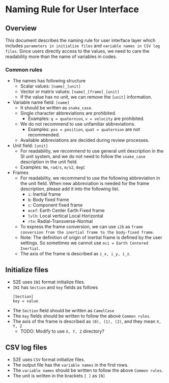 # Naming Rule for User Interface

## Overview
This document describes the naming rule for user interface layer which includes `parameters in initialize files` and `variable names in CSV log files`. Since users directly access to the values, we need to care the readability more than the name of variables in codes.

### Common rules
- The names has following structure
  - Scalar values: `[name]_[unit]`
  - Vector or matrix values: `[name]_[frame]_[unit]`
  - If the value has no unit, we can remove the `[unit]` information.
- Variable name field: `[name]` 
  - It should be written as `snake_case`.
  - Single character abbreviations are prohibited.
    - Examples: `q = quaternion`, `v = velocity` are prohibited.
  - We do not recommend to use unfamiliar abbreviations.
    - Examples: `pos = position`, `quat = quaternion` are not recommended.
  - Available abbreviations are decided during review processes.
- Unit field: `[unit]`
  - For readability, we recommend to use general unit description in the SI unit system, and we do not need to follow the `snake_case` description in the unit field.
  - Examples: `Nm`, `rad/s`, `m/s2`, `degC`
- Frames
  - For readability, we recommend to use the following abbreviation in the unit field. When new abbreviation is needed for the frame description, please add it into the following list.
    - `i`: Inertial frame
    - `b`: Body fixed frame
    - `c`: Component fixed frame
    - `ecef`: Earth Center Earth Fixed frame
    - `lvlh`: Local vertical Local Horizontal
    - `rtn`: Radial-Transverse-Normal
  - To express the frame conversion, we can use `i2b` as `frame conversion from the inertial frame to the body-fixed frame`.
  - Note: The definition of origin of inertial frame is defined by the user settings. So sometimes we cannot use `eci = Earth Centered Inertial`.
  - The axis of the frame is described as `i_x, i_y, i_z`.

## Initialize files
- S2E uses `INI` format initialize files.
- `INI` has `Section` and `key` fields as follows
  ```
  [Section]
  key = value
  ```
- The `Section` field should be written as `CamelCase`
- The `key` fields should be written to follow the above `Common rules`.
- The axis of the frame is described as `(0), (1), (2)`, and they mean `X, Y, Z`
  - TODO: Modify to use `X, Y, Z` directory?

## CSV log files
- S2E uses `CSV` format initialize files.
- The output file has the `variable names` in the first rows.
- The `variable names` should be written to follow the above `Common rules`.
- The unit is written in the brackets `[ ]` as `[N]`
